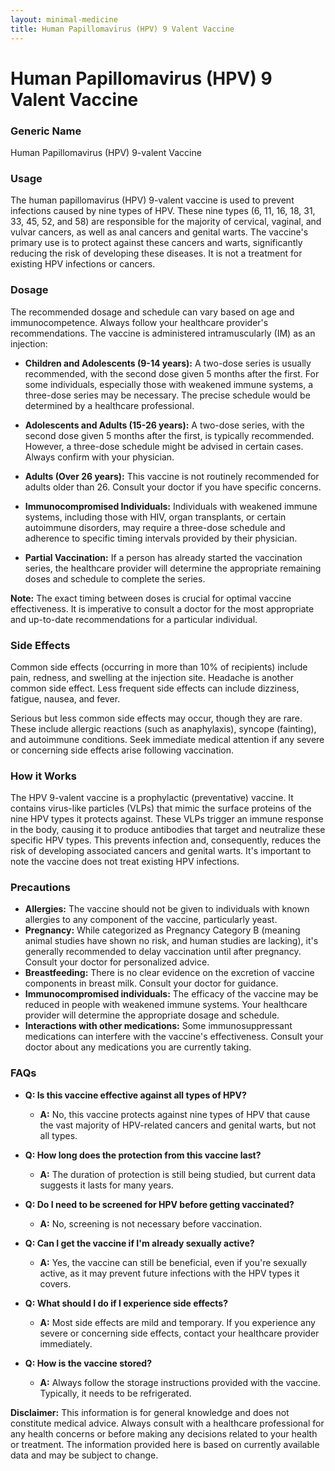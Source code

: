 ```yaml
---
layout: minimal-medicine
title: Human Papillomavirus (HPV) 9 Valent Vaccine
---
```


# Human Papillomavirus (HPV) 9 Valent Vaccine
### Generic Name
Human Papillomavirus (HPV) 9-valent Vaccine

### Usage

The human papillomavirus (HPV) 9-valent vaccine is used to prevent infections caused by nine types of HPV.  These nine types (6, 11, 16, 18, 31, 33, 45, 52, and 58) are responsible for the majority of cervical, vaginal, and vulvar cancers, as well as anal cancers and genital warts.  The vaccine's primary use is to protect against these cancers and warts, significantly reducing the risk of developing these diseases.  It is not a treatment for existing HPV infections or cancers.

### Dosage

The recommended dosage and schedule can vary based on age and immunocompetence.  Always follow your healthcare provider's recommendations. The vaccine is administered intramuscularly (IM) as an injection:

* **Children and Adolescents (9-14 years):**  A two-dose series is usually recommended, with the second dose given 5 months after the first.  For some individuals, especially those with weakened immune systems, a three-dose series may be necessary.  The precise schedule would be determined by a healthcare professional.

* **Adolescents and Adults (15-26 years):**  A two-dose series, with the second dose given 5 months after the first, is typically recommended. However, a three-dose schedule might be advised in certain cases.  Always confirm with your physician.

* **Adults (Over 26 years):**  This vaccine is not routinely recommended for adults older than 26. Consult your doctor if you have specific concerns.

* **Immunocompromised Individuals:** Individuals with weakened immune systems, including those with HIV, organ transplants, or certain autoimmune disorders, may require a three-dose schedule and adherence to specific timing intervals provided by their physician.

* **Partial Vaccination:** If a person has already started the vaccination series, the healthcare provider will determine the appropriate remaining doses and schedule to complete the series.

**Note:**  The exact timing between doses is crucial for optimal vaccine effectiveness.  It is imperative to consult a doctor for the most appropriate and up-to-date recommendations for a particular individual.


### Side Effects

Common side effects (occurring in more than 10% of recipients) include pain, redness, and swelling at the injection site.  Headache is another common side effect.  Less frequent side effects can include dizziness, fatigue, nausea, and fever.

Serious but less common side effects may occur, though they are rare.  These include allergic reactions (such as anaphylaxis), syncope (fainting), and autoimmune conditions.  Seek immediate medical attention if any severe or concerning side effects arise following vaccination.


### How it Works

The HPV 9-valent vaccine is a prophylactic (preventative) vaccine. It contains virus-like particles (VLPs) that mimic the surface proteins of the nine HPV types it protects against.  These VLPs trigger an immune response in the body, causing it to produce antibodies that target and neutralize these specific HPV types.  This prevents infection and, consequently, reduces the risk of developing associated cancers and genital warts.  It's important to note the vaccine does not treat existing HPV infections.


### Precautions

* **Allergies:** The vaccine should not be given to individuals with known allergies to any component of the vaccine, particularly yeast.
* **Pregnancy:** While categorized as Pregnancy Category B (meaning animal studies have shown no risk, and human studies are lacking), it's generally recommended to delay vaccination until after pregnancy. Consult your doctor for personalized advice.
* **Breastfeeding:** There is no clear evidence on the excretion of vaccine components in breast milk. Consult your doctor for guidance.
* **Immunocompromised individuals:**  The efficacy of the vaccine may be reduced in people with weakened immune systems. Your healthcare provider will determine the appropriate dosage and schedule.
* **Interactions with other medications:**  Some immunosuppressant medications can interfere with the vaccine's effectiveness. Consult your doctor about any medications you are currently taking.


### FAQs

* **Q: Is this vaccine effective against all types of HPV?**
    * **A:** No, this vaccine protects against nine types of HPV that cause the vast majority of HPV-related cancers and genital warts, but not all types.

* **Q: How long does the protection from this vaccine last?**
    * **A:**  The duration of protection is still being studied, but current data suggests it lasts for many years.

* **Q: Do I need to be screened for HPV before getting vaccinated?**
    * **A:** No, screening is not necessary before vaccination.

* **Q: Can I get the vaccine if I'm already sexually active?**
    * **A:** Yes, the vaccine can still be beneficial, even if you're sexually active, as it may prevent future infections with the HPV types it covers.

* **Q: What should I do if I experience side effects?**
    * **A:** Most side effects are mild and temporary. If you experience any severe or concerning side effects, contact your healthcare provider immediately.

* **Q: How is the vaccine stored?**
    * **A:**  Always follow the storage instructions provided with the vaccine. Typically, it needs to be refrigerated.



**Disclaimer:** This information is for general knowledge and does not constitute medical advice.  Always consult with a healthcare professional for any health concerns or before making any decisions related to your health or treatment.  The information provided here is based on currently available data and may be subject to change.
